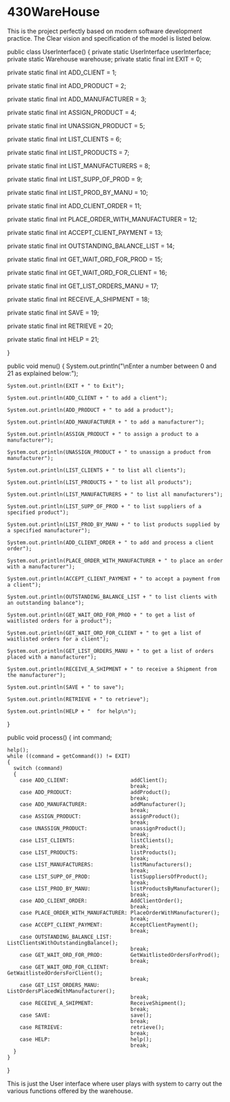 # 430WareHouse
This is the project perfectly based on modern software development practice.
The Clear vision and specification of the model is listed below.

 public class UserInterface()
 {
  private static UserInterface userInterface;
  private static Warehouse warehouse;
  private static final int EXIT                          = 0;
  
  private static final int ADD_CLIENT                    = 1;
  
  private static final int ADD_PRODUCT                   = 2;
  
  private static final int ADD_MANUFACTURER              = 3;
  
  private static final int ASSIGN_PRODUCT                = 4;
  
  private static final int UNASSIGN_PRODUCT              = 5;
  
  private static final int LIST_CLIENTS                  = 6;
  
  private static final int LIST_PRODUCTS                 = 7;
  
  private static final int LIST_MANUFACTURERS            = 8;
  
  private static final int LIST_SUPP_OF_PROD             = 9;
  
  private static final int LIST_PROD_BY_MANU             = 10;
  
  private static final int ADD_CLIENT_ORDER              = 11;
  
  private static final int PLACE_ORDER_WITH_MANUFACTURER = 12;
  
  private static final int ACCEPT_CLIENT_PAYMENT         = 13;
  
  private static final int OUTSTANDING_BALANCE_LIST      = 14;
  
  private static final int GET_WAIT_ORD_FOR_PROD         = 15;
  
  private static final int GET_WAIT_ORD_FOR_CLIENT       = 16;
  
  private static final int GET_LIST_ORDERS_MANU          = 17;
  
  private static final int RECEIVE_A_SHIPMENT            = 18;
  
  private static final int SAVE                          = 19;
  
  private static final int RETRIEVE                      = 20;
  
  private static final int HELP                          = 21;
  
}


public void menu()
  {
    System.out.println("\nEnter a number between 0 and 21 as explained below:");
    
    System.out.println(EXIT + " to Exit");
    
    System.out.println(ADD_CLIENT + " to add a client");
    
    System.out.println(ADD_PRODUCT + " to add a product");
    
    System.out.println(ADD_MANUFACTURER + " to add a manufacturer");
    
    System.out.println(ASSIGN_PRODUCT + " to assign a product to a manufacturer");
    
    System.out.println(UNASSIGN_PRODUCT + " to unassign a product from manufacturer");
    
    System.out.println(LIST_CLIENTS + " to list all clients");
    
    System.out.println(LIST_PRODUCTS + " to list all products");
    
    System.out.println(LIST_MANUFACTURERS + " to list all manufacturers");
    
    System.out.println(LIST_SUPP_OF_PROD + " to list suppliers of a specified product");
    
    System.out.println(LIST_PROD_BY_MANU + " to list products supplied by a specified manufacturer");
    
    System.out.println(ADD_CLIENT_ORDER + " to add and process a client order");
    
    System.out.println(PLACE_ORDER_WITH_MANUFACTURER + " to place an order with a manufacturer");
    
    System.out.println(ACCEPT_CLIENT_PAYMENT + " to accept a payment from a client");
    
    System.out.println(OUTSTANDING_BALANCE_LIST + " to list clients with an outstanding balance");
    
    System.out.println(GET_WAIT_ORD_FOR_PROD + " to get a list of waitlisted orders for a product");
    
    System.out.println(GET_WAIT_ORD_FOR_CLIENT + " to get a list of waitlisted orders for a client");
    
    System.out.println(GET_LIST_ORDERS_MANU + " to get a list of orders placed with a manufacturer");
    
    System.out.println(RECEIVE_A_SHIPMENT + " to receive a Shipment from the manufacturer");
    
    System.out.println(SAVE + " to save");
    
    System.out.println(RETRIEVE + " to retrieve");
    
    System.out.println(HELP + "  for help\n");
  }
  
  public void process()
  {
    int command;
  
    help();
    while ((command = getCommand()) != EXIT)
    {
      switch (command)
      {
        case ADD_CLIENT:                    addClient();
                                            break;
        case ADD_PRODUCT:                   addProduct();
                                            break;
        case ADD_MANUFACTURER:              addManufacturer();
                                            break;
        case ASSIGN_PRODUCT:                assignProduct();
                                            break;
        case UNASSIGN_PRODUCT:              unassignProduct();
                                            break;
        case LIST_CLIENTS:                  listClients();
                                            break;
        case LIST_PRODUCTS:                 listProducts();
                                            break;
        case LIST_MANUFACTURERS:            listManufacturers();
                                            break;
        case LIST_SUPP_OF_PROD:             listSuppliersOfProduct();
                                            break;
        case LIST_PROD_BY_MANU:             listProductsByManufacturer();
                                            break;
        case ADD_CLIENT_ORDER:              AddClientOrder();
                                            break;
        case PLACE_ORDER_WITH_MANUFACTURER: PlaceOrderWithManufacturer();
                                            break;
        case ACCEPT_CLIENT_PAYMENT:         AcceptClientPayment();
                                            break;
        case OUTSTANDING_BALANCE_LIST:      ListClientsWithOutstandingBalance();
                                            break;
        case GET_WAIT_ORD_FOR_PROD:         GetWaitlistedOrdersForProd();
                                            break;
        case GET_WAIT_ORD_FOR_CLIENT:       GetWaitlistedOrdersForClient();
                                            break;
        case GET_LIST_ORDERS_MANU:          ListOrdersPlacedWithManufacturer();
                                            break;
        case RECEIVE_A_SHIPMENT:            ReceiveShipment();
                                            break;
        case SAVE:                          save();
                                            break;
        case RETRIEVE:                      retrieve();
                                            break;
        case HELP:                          help();
                                            break;
      }
    }
  }
  
  This is just the User interface where user plays with system to carry out the various functions offered by the warehouse.

